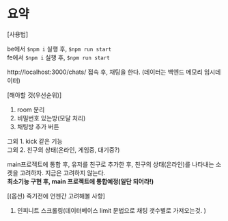 # 요약

[사용법]

be에서 `$npm i` 실행 후, `$npm run start`<br/>
fe에서 `$npm i` 실행 후, `$npm run start`

http://localhost:3000/chats/
접속 후, 채팅을 한다. (데이터는 백엔드 메모리 임시데이터)<br/>

[해야할 것(우선순위)]

1. room 분리
2. 비밀번호 있는방(모달 처리)
3. 채팅방 추가 버튼

그외 1. kick 같은 기능<br/>
그외 2. 친구의 상태(온라인, 게임중, 대기중?)<br/>

main프로젝트에 통합 후, 유저를 친구로 추가한 후, 친구의 상태(온라인)를 나타내는 소켓을 고려하자. 지금은 고려하지 않는다.<br/>
<b>최소기능 구현 후, main 프로젝트에 통합예정(일단 되어라!)</b>
<br />

[(옵션) 죽기전에 언젠간 고려해볼 사항]

1. 인피니트 스크롤링(데이터베이스 limit 문법으로 채팅 갯수별로 가져오는것. )
